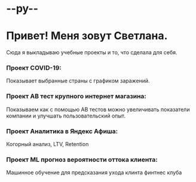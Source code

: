 # --py--

# Привет! Меня зовут Светлана.

Сюда я выкладываю учебные проекты и то, что сделала для себя.

### Проект COVID-19:
Показывает выбранные страны с графиком заражений.

### Проект AB тест крупного интернет магазина:
Показываем как с помощью АВ тестов можно увеличивать показатели компании и улучшать пользовательский опыт.

### Проект Аналитика в Яндекс Афиша:
Когорный анализ, LTV, Retention

### Проект ML прогноз вероятности оттока клиента:
Машинное обучение для предсказания ухода клинта финтнес клуба
